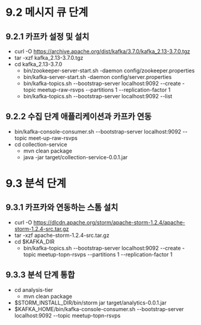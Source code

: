 # 9.2 메시지 큐 단계
    
## 9.2.1 카프카 설정 및 설치
- curl -O https://archive.apache.org/dist/kafka/3.7.0/kafka_2.13-3.7.0.tgz
- tar -xzf kafka_2.13-3.7.0.tgz
- cd kafka_2.13-3.7.0
  - bin/zookeeper-server-start.sh -daemon config/zookeeper.properties
  - bin/kafka-server-start.sh -daemon config/server.properties
  - bin/kafka-topics.sh --bootstrap-server localhost:9092 --create -topic meetup-raw-rsvps --partitions 1 --replication-factor 1
  - bin/kafka-topics.sh --bootstrap-server localhost:9092 --list

## 9.2.2 수집 단계 애플리케이션과 카프카 연동
- bin/kafka-console-consumer.sh --bootstrap-server localhost:9092 --topic meet-up-raw-rsvps
- cd collection-service
  - mvn clean package
  - java -jar target/collection-service-0.0.1.jar

# 9.3 분석 단계

## 9.3.1 카프카와 연동하는 스톰 설치
- curl -O https://dlcdn.apache.org/storm/apache-storm-1.2.4/apache-storm-1.2.4-src.tar.gz
- tar -xzf apache-storm-1.2.4-src.tar.gz
- cd $KAFKA_DIR
  - bin/kafka-topics.sh --bootstrap-server localhost:9092 --create -topic meetup-topn-rsvps --partitions 1 --replication-factor 1

## 9.3.3 분석 단계 통합
- cd analysis-tier
  - mvn clean package
- $STORM_INSTALL_DIR/bin/storm jar target/analytics-0.0.1.jar
- $KAFKA_HOME/bin/kafka-console-consumer.sh --bootstrap-server localhost:9092 --topic meetup-topn-rsvps